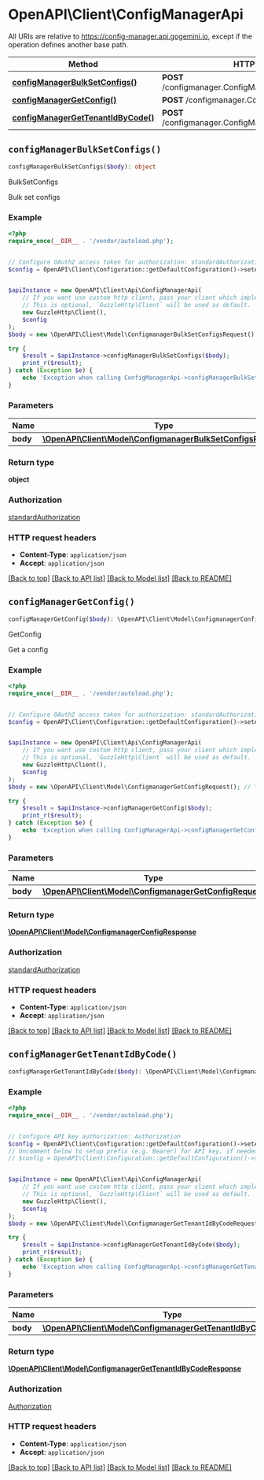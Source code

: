 # OpenAPI\Client\ConfigManagerApi

All URIs are relative to https://config-manager.api.gogemini.io, except if the operation defines another base path.

| Method | HTTP request | Description |
| ------------- | ------------- | ------------- |
| [**configManagerBulkSetConfigs()**](ConfigManagerApi.md#configManagerBulkSetConfigs) | **POST** /configmanager.ConfigManager/BulkSetConfigs | BulkSetConfigs |
| [**configManagerGetConfig()**](ConfigManagerApi.md#configManagerGetConfig) | **POST** /configmanager.ConfigManager/GetConfig | GetConfig |
| [**configManagerGetTenantIdByCode()**](ConfigManagerApi.md#configManagerGetTenantIdByCode) | **POST** /configmanager.ConfigManager/GetTenantIdByCode |  |


## `configManagerBulkSetConfigs()`

```php
configManagerBulkSetConfigs($body): object
```

BulkSetConfigs

Bulk set configs

### Example

```php
<?php
require_once(__DIR__ . '/vendor/autoload.php');


// Configure OAuth2 access token for authorization: standardAuthorization
$config = OpenAPI\Client\Configuration::getDefaultConfiguration()->setAccessToken('YOUR_ACCESS_TOKEN');


$apiInstance = new OpenAPI\Client\Api\ConfigManagerApi(
    // If you want use custom http client, pass your client which implements `GuzzleHttp\ClientInterface`.
    // This is optional, `GuzzleHttp\Client` will be used as default.
    new GuzzleHttp\Client(),
    $config
);
$body = new \OpenAPI\Client\Model\ConfigmanagerBulkSetConfigsRequest(); // \OpenAPI\Client\Model\ConfigmanagerBulkSetConfigsRequest

try {
    $result = $apiInstance->configManagerBulkSetConfigs($body);
    print_r($result);
} catch (Exception $e) {
    echo 'Exception when calling ConfigManagerApi->configManagerBulkSetConfigs: ', $e->getMessage(), PHP_EOL;
}
```

### Parameters

| Name | Type | Description  | Notes |
| ------------- | ------------- | ------------- | ------------- |
| **body** | [**\OpenAPI\Client\Model\ConfigmanagerBulkSetConfigsRequest**](../Model/ConfigmanagerBulkSetConfigsRequest.md)|  | |

### Return type

**object**

### Authorization

[standardAuthorization](../../README.md#standardAuthorization)

### HTTP request headers

- **Content-Type**: `application/json`
- **Accept**: `application/json`

[[Back to top]](#) [[Back to API list]](../../README.md#endpoints)
[[Back to Model list]](../../README.md#models)
[[Back to README]](../../README.md)

## `configManagerGetConfig()`

```php
configManagerGetConfig($body): \OpenAPI\Client\Model\ConfigmanagerConfigResponse
```

GetConfig

Get a config

### Example

```php
<?php
require_once(__DIR__ . '/vendor/autoload.php');


// Configure OAuth2 access token for authorization: standardAuthorization
$config = OpenAPI\Client\Configuration::getDefaultConfiguration()->setAccessToken('YOUR_ACCESS_TOKEN');


$apiInstance = new OpenAPI\Client\Api\ConfigManagerApi(
    // If you want use custom http client, pass your client which implements `GuzzleHttp\ClientInterface`.
    // This is optional, `GuzzleHttp\Client` will be used as default.
    new GuzzleHttp\Client(),
    $config
);
$body = new \OpenAPI\Client\Model\ConfigmanagerGetConfigRequest(); // \OpenAPI\Client\Model\ConfigmanagerGetConfigRequest

try {
    $result = $apiInstance->configManagerGetConfig($body);
    print_r($result);
} catch (Exception $e) {
    echo 'Exception when calling ConfigManagerApi->configManagerGetConfig: ', $e->getMessage(), PHP_EOL;
}
```

### Parameters

| Name | Type | Description  | Notes |
| ------------- | ------------- | ------------- | ------------- |
| **body** | [**\OpenAPI\Client\Model\ConfigmanagerGetConfigRequest**](../Model/ConfigmanagerGetConfigRequest.md)|  | |

### Return type

[**\OpenAPI\Client\Model\ConfigmanagerConfigResponse**](../Model/ConfigmanagerConfigResponse.md)

### Authorization

[standardAuthorization](../../README.md#standardAuthorization)

### HTTP request headers

- **Content-Type**: `application/json`
- **Accept**: `application/json`

[[Back to top]](#) [[Back to API list]](../../README.md#endpoints)
[[Back to Model list]](../../README.md#models)
[[Back to README]](../../README.md)

## `configManagerGetTenantIdByCode()`

```php
configManagerGetTenantIdByCode($body): \OpenAPI\Client\Model\ConfigmanagerGetTenantIdByCodeResponse
```



### Example

```php
<?php
require_once(__DIR__ . '/vendor/autoload.php');


// Configure API key authorization: Authorization
$config = OpenAPI\Client\Configuration::getDefaultConfiguration()->setApiKey('Authorization', 'YOUR_API_KEY');
// Uncomment below to setup prefix (e.g. Bearer) for API key, if needed
// $config = OpenAPI\Client\Configuration::getDefaultConfiguration()->setApiKeyPrefix('Authorization', 'Bearer');


$apiInstance = new OpenAPI\Client\Api\ConfigManagerApi(
    // If you want use custom http client, pass your client which implements `GuzzleHttp\ClientInterface`.
    // This is optional, `GuzzleHttp\Client` will be used as default.
    new GuzzleHttp\Client(),
    $config
);
$body = new \OpenAPI\Client\Model\ConfigmanagerGetTenantIdByCodeRequest(); // \OpenAPI\Client\Model\ConfigmanagerGetTenantIdByCodeRequest

try {
    $result = $apiInstance->configManagerGetTenantIdByCode($body);
    print_r($result);
} catch (Exception $e) {
    echo 'Exception when calling ConfigManagerApi->configManagerGetTenantIdByCode: ', $e->getMessage(), PHP_EOL;
}
```

### Parameters

| Name | Type | Description  | Notes |
| ------------- | ------------- | ------------- | ------------- |
| **body** | [**\OpenAPI\Client\Model\ConfigmanagerGetTenantIdByCodeRequest**](../Model/ConfigmanagerGetTenantIdByCodeRequest.md)|  | |

### Return type

[**\OpenAPI\Client\Model\ConfigmanagerGetTenantIdByCodeResponse**](../Model/ConfigmanagerGetTenantIdByCodeResponse.md)

### Authorization

[Authorization](../../README.md#Authorization)

### HTTP request headers

- **Content-Type**: `application/json`
- **Accept**: `application/json`

[[Back to top]](#) [[Back to API list]](../../README.md#endpoints)
[[Back to Model list]](../../README.md#models)
[[Back to README]](../../README.md)
